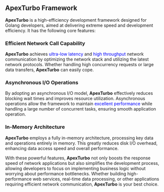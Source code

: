 ## ApexTurbo Framework

**ApexTurbo** is a high-efficiency development framework designed for Golang developers, aimed at delivering extreme speed and development efficiency. It has the following core features:

### Efficient Network Call Capability

**ApexTurbo** achieves <span style="color:blue">ultra-low latency</span> and <span style="color:blue">high throughput</span> network communication by optimizing the network stack and utilizing the latest network protocols. Whether handling high concurrency requests or large data transfers, **ApexTurbo** can easily cope.

### Asynchronous I/O Operations

By adopting an asynchronous I/O model, **ApexTurbo** effectively reduces blocking wait times and improves resource utilization. Asynchronous operations allow the framework to maintain <span style="color:blue">excellent performance</span> while handling a large number of concurrent tasks, ensuring smooth application operation.

### In-Memory Architecture

**ApexTurbo** employs a fully in-memory architecture, processing key data and operations entirely in memory. This greatly reduces disk I/O overhead, enhancing data access speed and overall performance.

With these powerful features, **ApexTurbo** not only boosts the response speed of network applications but also simplifies the development process, allowing developers to focus on implementing business logic without worrying about performance bottlenecks. Whether building high-performance web services, real-time data processing, or other applications requiring efficient network communication, **ApexTurbo** is your best choice.
